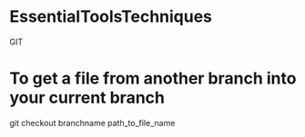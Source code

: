 # EssentialToolsTechniques
GIT 

# To get a file from another branch into your current branch
git checkout branchname path_to_file_name
